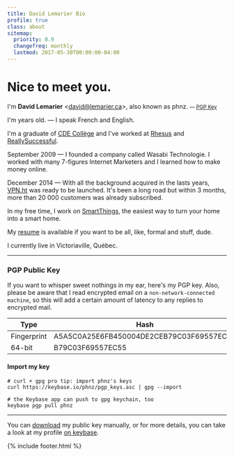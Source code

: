 ```yaml
---
title: David Lemarier Bio
profile: true
class: about
sitemap:
  priority: 0.9
  changefreq: monthly
  lastmod: 2017-05-30T00:00:00-04:00
---
```

# Nice to meet you.

I'm <strong>David Lemarier</strong> &lt;<a href="mailto:david@lemarier.ca">david@lemarier.ca</a>&gt;, also known as phnz. <small>&mdash; [PGP Key](#pgp_key)</small>

I'm <span id="ageInYears"></span> years old<span id="ageInDays">.</span> &mdash; I speak French and English.

I'm a graduate of <a href="https://www.cde-college.com/">CDE Coll&egrave;ge</a> and I've worked at <a href="https://www.rhesus.net/">Rhesus</a> and <a href="http://www.reallysuccessful.com/">ReallySuccessful</a>.
  
September 2009 &mdash; I founded a company called Wasabi Technologie. I worked with many 7-figures Internet Marketers and I learned how to make money online.

December 2014 &mdash; With all the background acquired in the lasts years, <a href="https://vpn.ht">VPN.ht</a> was ready to be launched. It's been a long road but within 3 months, more than 20 000 customers was already subscribed.

In my free time, I work on <a href="https://github.com/DavidLemarier/SmartThingsPublic" title="SmartThingsPublic">SmartThings</a>, the easiest way to turn your home into a smart home.

My <a href="/resume/">resume</a> is available if you want to be all, like, formal and stuff, dude.

I currently live in Victoriaville, Qu&eacute;bec.

***

### PGP Public Key
<a name="pgp_key"></a>
If you want to whisper sweet nothings in my ear, here's my PGP key. Also, please be aware that I read encrypted email on a `non-network-connected machine`, so this will add a certain amount of latency to any replies to encrypted mail.

Type | Hash 
----------  | ----------
Fingerprint | A5A5C0A25E6FB450004DE2CEB79C03F69557EC55
64-bit | B79C03F69557EC55

#### Import my key
```
# curl + gpg pro tip: import phnz's keys
curl https://keybase.io/phnz/pgp_keys.asc | gpg --import

# the Keybase app can push to gpg keychain, too
keybase pgp pull phnz
```

***

You can [download](https://keybase.io/phnz/pgp_keys.asc?fingerprint=a5a5c0a25e6fb450004de2ceb79c03f69557ec55) my public key manually, or for more details, you can take a look at my profile <a href="https://keybase.io/phnz" target="_blank" rel="nofollow">on keybase</a>.

{% include footer.html %}
